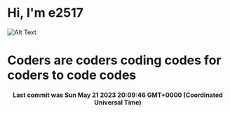 # Hi, I'm e2517

![Alt Text](https://github.com/E2517/e2517/blob/master/images/background.gif)

# Coders are coders coding codes for coders to code codes

<h4 align="center">Last commit was Sun May 21 2023 20:09:46 GMT+0000 (Coordinated Universal Time)</h4>
